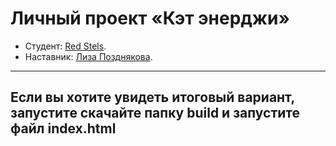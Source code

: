 # Личный проект «Кэт энерджи»

* Студент: [Red Stels](https://up.htmlacademy.ru/adaptive/18/user/898497).
* Наставник: [Лиза Позднякова](https://htmlacademy.ru/profile/lizzy).

---
Если вы хотите увидеть итоговый вариант, запустите скачайте папку build и запустите файл index.html
---
